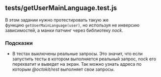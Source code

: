 tests/getUserMainLanguage.test.js
---------------------------------

В этом задании нужно протестировать такую же функцию `getUserMainLanguage(user)`, но используя не инверсию зависимостей, а манки патчинг через библиотеку *nock*.

### Подсказки

-   В тестах выключены реальные запросы. Это значит, что если запустить тесты в котором выполняется реальный запрос, nock его перехватит и выведет на экран. Так можно узнать адреса по которым *@octokit/rest* выполняет свои запросы.